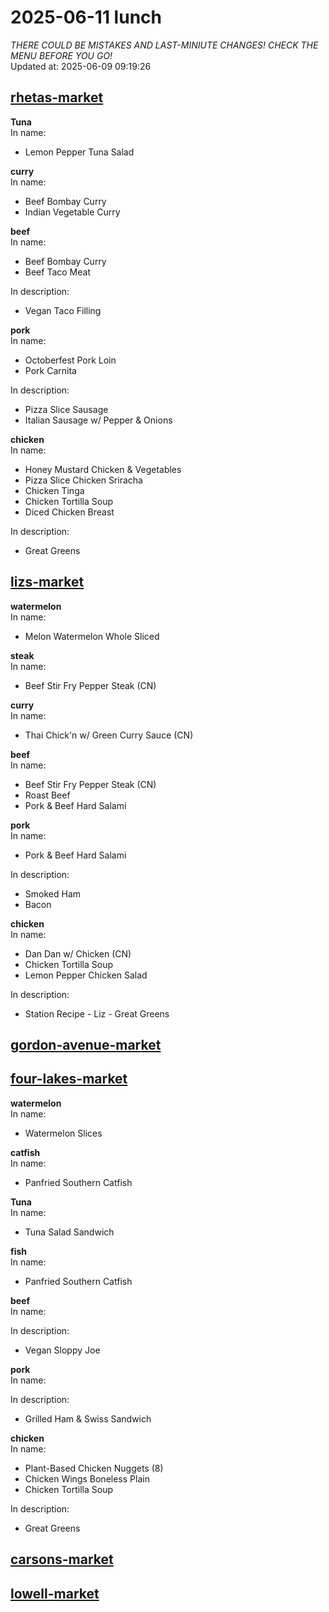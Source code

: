 # 2025-06-11 lunch  
*THERE COULD BE MISTAKES AND LAST-MINIUTE CHANGES! CHECK THE MENU BEFORE YOU GO!*  
Updated at: 2025-06-09 09:19:26  
## [rhetas-market](https://wisc-housingdining.nutrislice.com/menu/rhetas-market/lunch/2025-06-11)  
**Tuna**  
In name:   
 - Lemon Pepper Tuna Salad  
  
**curry**  
In name:   
 - Beef Bombay Curry  
 - Indian Vegetable Curry  
  
**beef**  
In name:   
 - Beef Bombay Curry  
 - Beef Taco Meat  
  
In description:   
 - Vegan Taco Filling  
  
**pork**  
In name:   
 - Octoberfest Pork Loin  
 - Pork Carnita  
  
In description:   
 - Pizza Slice Sausage  
 - Italian Sausage w/ Pepper & Onions  
  
**chicken**  
In name:   
 - Honey Mustard Chicken & Vegetables  
 - Pizza Slice Chicken Sriracha  
 - Chicken Tinga  
 - Chicken Tortilla Soup  
 - Diced Chicken Breast  
  
In description:   
 - Great Greens  
  
## [lizs-market](https://wisc-housingdining.nutrislice.com/menu/lizs-market/lunch/2025-06-11)  
**watermelon**  
In name:   
 - Melon Watermelon Whole Sliced  
  
**steak**  
In name:   
 - Beef Stir Fry Pepper Steak (CN)  
  
**curry**  
In name:   
 - Thai Chick'n w/ Green Curry Sauce (CN)  
  
**beef**  
In name:   
 - Beef Stir Fry Pepper Steak (CN)  
 - Roast Beef  
 - Pork & Beef Hard Salami  
  
**pork**  
In name:   
 - Pork & Beef Hard Salami  
  
In description:   
 - Smoked Ham  
 - Bacon  
  
**chicken**  
In name:   
 - Dan Dan w/ Chicken (CN)  
 - Chicken Tortilla Soup  
 - Lemon Pepper Chicken Salad  
  
In description:   
 - Station Recipe - Liz - Great Greens  
  
## [gordon-avenue-market](https://wisc-housingdining.nutrislice.com/menu/gordon-avenue-market/lunch/2025-06-11)  
## [four-lakes-market](https://wisc-housingdining.nutrislice.com/menu/four-lakes-market/lunch/2025-06-11)  
**watermelon**  
In name:   
 - Watermelon Slices  
  
**catfish**  
In name:   
 - Panfried Southern Catfish  
  
**Tuna**  
In name:   
 - Tuna Salad Sandwich  
  
**fish**  
In name:   
 - Panfried Southern Catfish  
  
**beef**  
In name:   
  
In description:   
 - Vegan Sloppy Joe  
  
**pork**  
In name:   
  
In description:   
 - Grilled Ham & Swiss Sandwich  
  
**chicken**  
In name:   
 - Plant-Based Chicken Nuggets (8)  
 - Chicken Wings Boneless Plain  
 - Chicken Tortilla Soup  
  
In description:   
 - Great Greens  
  
## [carsons-market](https://wisc-housingdining.nutrislice.com/menu/carsons-market/lunch/2025-06-11)  
## [lowell-market](https://wisc-housingdining.nutrislice.com/menu/lowell-market/lunch/2025-06-11)  
  

